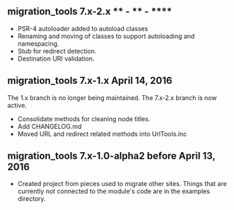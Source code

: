 migration_tools 7.x-2.x  ** - ** - ****
-----------------------------------------------
* PSR-4 autoloader added to autoload classes
* Renaming and moving of classes to support autoloading and namespacing.
* Stub for redirect detection.
* Destination URI validation.

migration_tools 7.x-1.x  April 14, 2016
-----------------------------------------------
The 1.x branch is no longer being maintained.  The 7.x-2.x branch is now active.
* Consolidate methods for cleaning node titles.
* Add CHANGELOG.md
* Moved URL and redirect related methods into UrlTools.inc


migration_tools 7.x-1.0-alpha2  before April 13, 2016
-----------------------------------------------
* Created project from pieces used to migrate other sites.  Things that are
  currently not connected to the module's code are in the examples directory.
